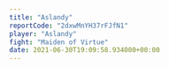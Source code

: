 ```yaml
---
title: "Aslandy"
reportCode: "2dxwMnYH37rFJfN1"
player: "Aslandy"
fight: "Maiden of Virtue"
date: 2021-06-30T19:09:58.934000+00:00
---
```

